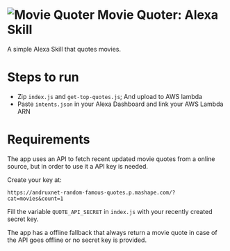 ![Movie Quoter](icons/MQ108.png) Movie Quoter: Alexa Skill
===========================

A simple Alexa Skill that quotes movies.

# Steps to run

- Zip `index.js` and `get-top-quotes.js`; And upload to AWS lambda
- Paste `intents.json` in your Alexa Dashboard and link your AWS Lambda ARN

# Requirements

The app uses an API to fetch recent updated movie quotes from a online source, but in order to use it a API key is needed.  

Create your key at: 

`https://andruxnet-random-famous-quotes.p.mashape.com/?cat=movies&count=1`

Fill the variable `QUOTE_API_SECRET` in `index.js` with your recently created secret key.

The app has a offline fallback that always return a movie quote in case of the API goes offline or no secret key is provided.